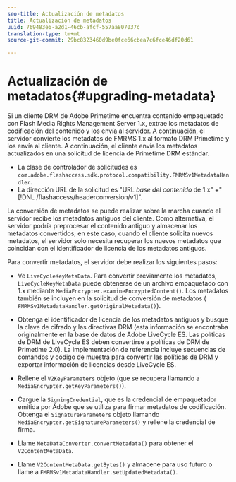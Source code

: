 ```yaml
---
seo-title: Actualización de metadatos
title: Actualización de metadatos
uuid: 769483e6-a2d1-46cb-afcf-557aa807037c
translation-type: tm+mt
source-git-commit: 29bc8323460d9be0fce66cbea7c6fce46df20d61

---
```



# Actualización de metadatos{#upgrading-metadata}

Si un cliente DRM de Adobe Primetime encuentra contenido empaquetado con Flash Media Rights Management Server 1.x, extrae los metadatos de codificación del contenido y los envía al servidor. A continuación, el servidor convierte los metadatos de FMRMS 1.x al formato DRM Primetime y los envía al cliente. A continuación, el cliente envía los metadatos actualizados en una solicitud de licencia de Primetime DRM estándar.

* La clase de controlador de solicitudes es `com.adobe.flashaccess.sdk.protocol.compatibility.FMRMSv1MetadataHandler`.
* La dirección URL de la solicitud es &quot;URL *base del contenido* de 1.x&quot; +&quot; [!DNL /flashaccess/headerconversion/v1]&quot;.

La conversión de metadatos se puede realizar sobre la marcha cuando el servidor recibe los metadatos antiguos del cliente. Como alternativa, el servidor podría preprocesar el contenido antiguo y almacenar los metadatos convertidos; en este caso, cuando el cliente solicita nuevos metadatos, el servidor solo necesita recuperar los nuevos metadatos que coincidan con el identificador de licencia de los metadatos antiguos.

Para convertir metadatos, el servidor debe realizar los siguientes pasos:

* Ve `LiveCycleKeyMetaData`. Para convertir previamente los metadatos, `LiveCycleKeyMetaData` puede obtenerse de un archivo empaquetado con 1.x mediante `MediaEncrypter.examineEncryptedContent()`. Los metadatos también se incluyen en la solicitud de conversión de metadatos ( `FMRMSv1MetadataHandler.getOriginalMetadata()`).

* Obtenga el identificador de licencia de los metadatos antiguos y busque la clave de cifrado y las directivas DRM (esta información se encontraba originalmente en la base de datos de Adobe LiveCycle ES. Las políticas de DRM de LiveCycle ES deben convertirse a políticas de DRM de Primetime 2.0). La implementación de referencia incluye secuencias de comandos y código de muestra para convertir las políticas de DRM y exportar información de licencias desde LiveCycle ES.
* Rellene el `V2KeyParameters` objeto (que se recupera llamando a `MediaEncrypter.getKeyParameters()`).

* Cargue la `SigningCredential`, que es la credencial de empaquetador emitida por Adobe que se utiliza para firmar metadatos de codificación. Obtenga el `SignatureParameters` objeto llamando `MediaEncrypter.getSignatureParameters()` y rellene la credencial de firma.

* Llame `MetaDataConverter.convertMetadata()` para obtener el `V2ContentMetaData`.

* Llame `V2ContentMetaData.getBytes()` y almacene para uso futuro o llame a `FMRMSv1MetadataHandler.setUpdatedMetadata()`.

